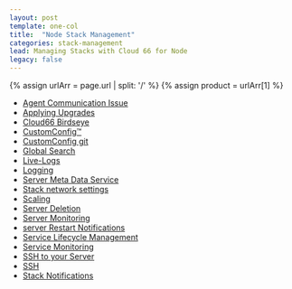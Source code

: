 ```yaml
---
layout: post
template: one-col
title:  "Node Stack Management"
categories: stack-management
lead: Managing Stacks with Cloud 66 for Node
legacy: false
---
```


{% assign urlArr = page.url | split: '/' %}
{% assign product = urlArr[1] %}

- [Agent Communication Issue](agent-communication-issue)
- [Applying Upgrades](applying-upgrades)
- [Cloud66 Birdseye](cloud66-birdseye)
- [CustomConfig™](custom-config)
- [CustomConfig git](custom-git-repository)
- [Global Search](global-search)
- [Live-Logs](live-logs)
- [Logging](logging)
- [Server Meta Data Service](meta-data-service)
- [Stack network settings](network-configuration)
- [Scaling](scaling)
- [Server Deletion](server-deletion)
- [Server Monitoring](server-monitoring)
- [server Restart Notifications](server-restart-notifications)
- [Service Lifecycle Management](service-lifecycle-management)
- [Service Monitoring](service-monitoring)
- [SSH to your Server](ssh-to-server)
- [SSH](ssh)
- [Stack Notifications](stack-notifications)
